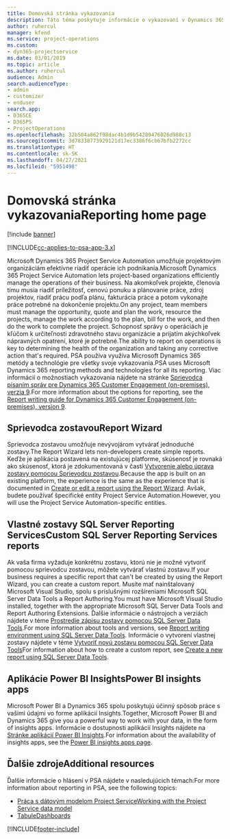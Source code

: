 ```yaml
---
title: Domovská stránka vykazovania
description: Táto téma poskytuje informácie o vykazovaní v Dynamics 365 Project Service Automation.
author: ruhercul
manager: kfend
ms.service: project-operations
ms.custom:
- dyn365-projectservice
ms.date: 03/01/2019
ms.topic: article
ms.author: ruhercul
audience: Admin
search.audienceType:
- admin
- customizer
- enduser
search.app:
- D365CE
- D365PS
- ProjectOperations
ms.openlocfilehash: 32b504a862f98dac4b1d9b54289476026d988c13
ms.sourcegitcommit: 3d78338773929121d17ec3386f6cb67bfb2272cc
ms.translationtype: HT
ms.contentlocale: sk-SK
ms.lasthandoff: 04/27/2021
ms.locfileid: "5951498"
---
```

# <a name="reporting-home-page"></a><span data-ttu-id="ca38e-103">Domovská stránka vykazovania</span><span class="sxs-lookup"><span data-stu-id="ca38e-103">Reporting home page</span></span>

[!include [banner](../includes/psa-now-project-operations.md)]

[!INCLUDE[cc-applies-to-psa-app-3.x](../includes/cc-applies-to-psa-app-3x.md)]

<span data-ttu-id="ca38e-104">Microsoft Dynamics 365 Project Service Automation umožňuje projektovým organizáciám efektívne riadiť operácie ich podnikania.</span><span class="sxs-lookup"><span data-stu-id="ca38e-104">Microsoft Dynamics 365 Project Service Automation lets project-based organizations efficiently manage the operations of their business.</span></span> <span data-ttu-id="ca38e-105">Na akomkoľvek projekte, členovia tímu musia riadiť príležitosť, cenovú ponuku a plánovanie práce, zdroj projektov, riadiť prácu podľa plánu, fakturácia práce a potom vykonajte práce potrebné na dokončenie projektu.</span><span class="sxs-lookup"><span data-stu-id="ca38e-105">On any project, team members must manage the opportunity, quote and plan the work, resource the projects, manage the work according to the plan, bill for the work, and then do the work to complete the project.</span></span> <span data-ttu-id="ca38e-106">Schopnosť správy o operáciách je kľúčom k určiteľnosti zdravotného stavu organizácie a prijatím akýchkoľvek nápravných opatrení, ktoré je potrebné.</span><span class="sxs-lookup"><span data-stu-id="ca38e-106">The ability to report on operations is key to determining the health of the organization and taking any corrective action that's required.</span></span> <span data-ttu-id="ca38e-107">PSA používa využíva Microsoft Dynamics 365 metódy a technológie pre všetky svoje vykazovania.</span><span class="sxs-lookup"><span data-stu-id="ca38e-107">PSA uses Microsoft Dynamics 365 reporting methods and technologies for all its reporting.</span></span> <span data-ttu-id="ca38e-108">Viac informácií o možnostiach vykazovania nájdete na stránke [Sprievodca písaním správ pre Dynamics 365 Customer Engagement (on-premises), verzia 9](/dynamics365/customerengagement/on-premises/analytics/reporting-analytics-with-dynamics-365).</span><span class="sxs-lookup"><span data-stu-id="ca38e-108">For more information about the options for reporting, see the [Report writing guide for Dynamics 365 Customer Engagement (on-premises), version 9](/dynamics365/customerengagement/on-premises/analytics/reporting-analytics-with-dynamics-365).</span></span>

## <a name="report-wizard"></a><span data-ttu-id="ca38e-109">Sprievodca zostavou</span><span class="sxs-lookup"><span data-stu-id="ca38e-109">Report Wizard</span></span>

<span data-ttu-id="ca38e-110">Sprievodca zostavou umožňuje nevývojárom vytvárať jednoduché zostavy.</span><span class="sxs-lookup"><span data-stu-id="ca38e-110">The Report Wizard lets non-developers create simple reports.</span></span> <span data-ttu-id="ca38e-111">Keďže je aplikácia postavená na existujúcej platforme, skúsenosť je rovnaká ako skúsenosť, ktorá je zdokumentovaná v časti [Vytvorenie alebo úprava zostavy pomocou Sprievodcu zostavou](/dynamics365/customerengagement/on-premises/basics/create-edit-copy-report-wizard).</span><span class="sxs-lookup"><span data-stu-id="ca38e-111">Because the app is built on an existing platform, the experience is the same as the experience that is documented in [Create or edit a report using the Report Wizard](/dynamics365/customerengagement/on-premises/basics/create-edit-copy-report-wizard).</span></span> <span data-ttu-id="ca38e-112">Avšak, budete používať špecifické entity Project Service Automation.</span><span class="sxs-lookup"><span data-stu-id="ca38e-112">However, you will use the Project Service Automation-specific entities.</span></span>

## <a name="custom-sql-server-reporting-services-reports"></a><span data-ttu-id="ca38e-113">Vlastné zostavy SQL Server Reporting Services</span><span class="sxs-lookup"><span data-stu-id="ca38e-113">Custom SQL Server Reporting Services reports</span></span>

<span data-ttu-id="ca38e-114">Ak vaša firma vyžaduje konkrétnu zostavu, ktorú nie je možné vytvoriť pomocou sprievodcu zostavou, môžete vytvárať vlastnú zostavu.</span><span class="sxs-lookup"><span data-stu-id="ca38e-114">If your business requires a specific report that can't be created by using the Report Wizard, you can create a custom report.</span></span> <span data-ttu-id="ca38e-115">Musíte mať nainštalovaný Microsoft Visual Studio, spolu s príslušnými rozšíreniami Microsoft SQL Server Data Tools a Report Authoring.</span><span class="sxs-lookup"><span data-stu-id="ca38e-115">You must have Microsoft Visual Studio installed, together with the appropriate Microsoft SQL Server Data Tools and Report Authoring Extensions.</span></span> <span data-ttu-id="ca38e-116">Ďalšie informácie o nástrojoch a verziách nájdete v téme [Prostredie zápisu zostavy pomocou SQL Server Data Tools](/dynamics365/customerengagement/on-premises/analytics/report-writing-environment-using-sql-server-data-tools).</span><span class="sxs-lookup"><span data-stu-id="ca38e-116">For more information about tools and versions, see [Report writing environment using SQL Server Data Tools](/dynamics365/customerengagement/on-premises/analytics/report-writing-environment-using-sql-server-data-tools).</span></span> <span data-ttu-id="ca38e-117">Informácie o vytvorení vlastnej zostavy nájdete v téme [Vytvoriť novú zostavu pomocou SQL Server Data Tools](/dynamics365/customerengagement/on-premises/analytics/create-a-new-report-using-sql-server-data-tools)</span><span class="sxs-lookup"><span data-stu-id="ca38e-117">For information about how to create a custom report, see [Create a new report using SQL Server Data Tools](/dynamics365/customerengagement/on-premises/analytics/create-a-new-report-using-sql-server-data-tools).</span></span>

## <a name="power-bi-insights-apps"></a><span data-ttu-id="ca38e-118">Aplikácie Power BI Insights</span><span class="sxs-lookup"><span data-stu-id="ca38e-118">Power BI insights apps</span></span>

<span data-ttu-id="ca38e-119">Microsoft Power BI a Dynamics 365 spolu poskytujú účinný spôsob práce s vašimi údajmi vo forme aplikácií Insights.</span><span class="sxs-lookup"><span data-stu-id="ca38e-119">Together, Microsoft Power BI and Dynamics 365 give you a powerful way to work with your data, in the form of insights apps.</span></span> <span data-ttu-id="ca38e-120">Informácie o dostupnosti aplikácií Insights nájdete na [Stránke aplikácií Power BI Insights](https://powerbi.microsoft.com/power-bi-insights-apps/).</span><span class="sxs-lookup"><span data-stu-id="ca38e-120">For information about the availability of insights apps, see the [Power BI insights apps page](https://powerbi.microsoft.com/power-bi-insights-apps/).</span></span>


## <a name="additional-resources"></a><span data-ttu-id="ca38e-121">Ďalšie zdroje</span><span class="sxs-lookup"><span data-stu-id="ca38e-121">Additional resources</span></span>
<span data-ttu-id="ca38e-122">Ďalšie informácie o hlásení v PSA nájdete v nasledujúcich témach:</span><span class="sxs-lookup"><span data-stu-id="ca38e-122">For more information about reporting in PSA, see the following topics:</span></span>

- [<span data-ttu-id="ca38e-123">Práca s dátovým modelom Project Service</span><span class="sxs-lookup"><span data-stu-id="ca38e-123">Working with the Project Service data model</span></span>](reports-working-project-service-data-model.md)
- [<span data-ttu-id="ca38e-124">Tabule</span><span class="sxs-lookup"><span data-stu-id="ca38e-124">Dashboards</span></span>](reports-dashboards.md)



[!INCLUDE[footer-include](../includes/footer-banner.md)]